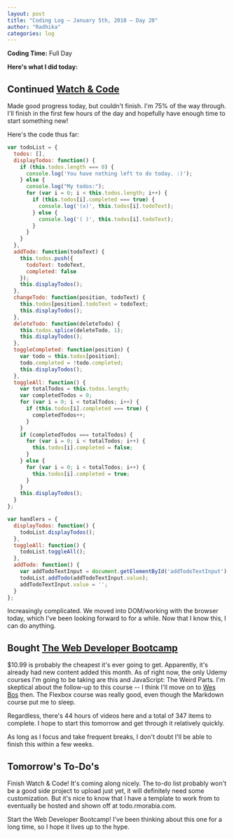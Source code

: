 ```yaml
---
layout: post
title: "Coding Log — January 5th, 2018 — Day 20"
author: "Radhika"
categories: log
---
```


**Coding Time:** Full Day

**Here's what I did today:**

## Continued [Watch & Code](http://watchandcode.com)

Made good progress today, but couldn't finish. I'm 75% of the way through. I'll finish in the first few hours of the day and hopefully have enough time to start something new!

Here's the code thus far:

```js
var todoList = {
  todos: [],
  displayTodos: function() {
    if (this.todos.length === 0) {
      console.log('You have nothing left to do today. :)');
    } else {
      console.log("My todos:");
      for (var i = 0; i < this.todos.length; i++) {
        if (this.todos[i].completed === true) {
          console.log('(x)', this.todos[i].todoText);
        } else {
          console.log('( )', this.todos[i].todoText);
        }
      }
    }
  },
  addTodo: function(todoText) {
    this.todos.push({
      todoText: todoText,
      completed: false
    });
    this.displayTodos();
  },
  changeTodo: function(position, todoText) {
    this.todos[position].todoText = todoText;
    this.displayTodos();
  },
  deleteTodo: function(deleteTodo) {
    this.todos.splice(deleteTodo, 1);
    this.displayTodos();
  },
  toggleCompleted: function(position) {
    var todo = this.todos[position];
    todo.completed = !todo.completed;
    this.displayTodos();
  },
  toggleAll: function() {
    var totalTodos = this.todos.length;
    var completedTodos = 0;
    for (var i = 0; i < totalTodos; i++) {
      if (this.todos[i].completed === true) {
        completedTodos++;
      }
    }
    if (completedTodos === totalTodos) {
      for (var i = 0; i < totalTodos; i++) {
        this.todos[i].completed = false;
      }
    } else {
      for (var i = 0; i < totalTodos; i++) {
        this.todos[i].completed = true;
      }
    }
    this.displayTodos();
  }
};

var handlers = {
  displayTodos: function() {
    todoList.displayTodos();
  },
  toggleAll: function() {
    todoList.toggleAll();
  },
  addTodo: function() {
    var addTodoTextInput = document.getElementById('addTodoTextInput')
    todoList.addTodo(addTodoTextInput.value);
    addTodoTextInput.value = '';
  }
};
```

Increasingly complicated. We moved into DOM/working with the browser today, which I've been looking forward to for a while. Now that I know this, I can do anything.

## Bought [The Web Developer Bootcamp](https://www.udemy.com/the-web-developer-bootcamp)

$10.99 is probably the cheapest it's ever going to get. Apparently, it's already had new content added this month. As of right now, the only Udemy courses I'm going to be taking are this and JavaScript: The Weird Parts. I'm skeptical about the follow-up to this course -- I think I'll move on to [Wes Bos](http://wesbos.com) then. The Flexbox course was really good, even though the Markdown course put me to sleep.

Regardless, there's 44 hours of videos here and a total of 347 items to complete. I hope to start this tomorrow and get through it relatively quickly.

As long as I focus and take frequent breaks, I don't doubt I'll be able to finish this within a few weeks.

## Tomorrow's To-Do's

Finish Watch & Code! It's coming along nicely. The to-do list probably won't be a good side project to upload just yet, it will definitely need some customization. But it's nice to know that I have a template to work from to eventually be hosted and shown off at todo.rmorabia.com. 

Start the Web Developer Bootcamp! I've been thinking about this one for a long time, so I hope it lives up to the hype.